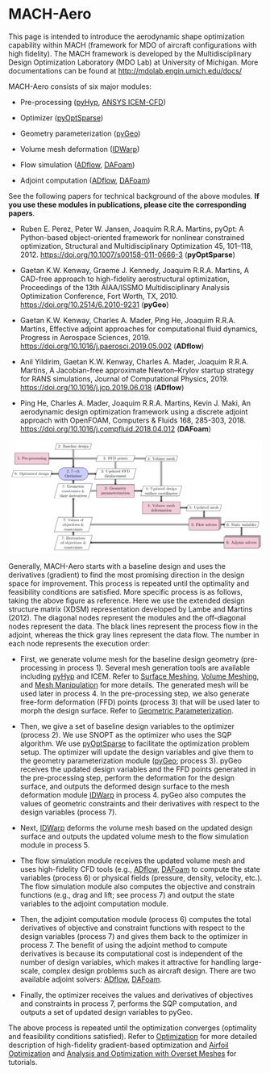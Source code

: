 MACH-Aero
=========

This page is intended to introduce the aerodynamic shape optimization capability within MACH (framework for MDO of aircraft configurations with high fidelity). The MACH framework is developed by the Multidisciplinary Design Optimization Laboratory (MDO Lab) at University of Michigan. More documentations can be found at http://mdolab.engin.umich.edu/docs/

MACH-Aero consists of six major modules:

- Pre-processing ([pyHyp](http://mdolab.engin.umich.edu/docs/packages/pyhyp/doc/index.html), [ANSYS ICEM-CFD](https://ansys.com>))

- Optimizer ([pyOptSparse](http://mdolab.engin.umich.edu/docs/packages/pyoptsparse/doc/index.html))

- Geometry parameterization ([pyGeo](http://mdolab.engin.umich.edu/docs/packages/pygeo/doc/index.html))

- Volume mesh deformation ([IDWarp](http://mdolab.engin.umich.edu/docs/packages/idwarp/doc/index.html))

- Flow simulation ([ADflow](http://mdolab.engin.umich.edu/docs/packages/adflow/doc/index.html), [DAFoam](https://dafoam.rtfd.io))

- Adjoint computation ([ADflow](http://mdolab.engin.umich.edu/docs/packages/adflow/doc/index.html), [DAFoam](https://dafoam.rtfd.io))

See the following papers for technical background of the above modules. **If you use these modules in publications, please cite the corresponding papers**.

- Ruben E. Perez, Peter W. Jansen, Joaquim R.R.A. Martins, pyOpt: A Python-based object-oriented framework for nonlinear constrained optimization, Structural and Multidisciplinary Optimization 45, 101–118, 2012. https://doi.org/10.1007/s00158-011-0666-3 (**pyOptSparse**)

- Gaetan K.W. Kenway, Graeme J. Kennedy, Joaquim R.R.A. Martins, A CAD-free approach to high-fidelity aerostructural optimization, Proceedings of the 13th AIAA/ISSMO Multidisciplinary Analysis Optimization Conference, Fort Worth, TX, 2010. https://doi.org/10.2514/6.2010-9231 (**pyGeo**)

- Gaetan K.W. Kenway, Charles A. Mader, Ping He, Joaquim R.R.A. Martins, Effective adjoint approaches for computational fluid dynamics, Progress in Aerospace Sciences, 2019. https://doi.org/10.1016/j.paerosci.2019.05.002 (**ADflow**)

- Anil Yildirim, Gaetan K.W. Kenway, Charles A. Mader, Joaquim R.R.A. Martins, A Jacobian-free approximate Newton–Krylov startup strategy for RANS simulations, Journal of Computational Physics, 2019. https://doi.org/10.1016/j.jcp.2019.06.018 (**ADflow**)

- Ping He, Charles A. Mader, Joaquim R.R.A. Martins, Kevin J. Maki, An aerodynamic design optimization framework using a discrete adjoint approach with OpenFOAM, Computers \& Fluids 168, 285-303, 2018. https://doi.org/10.1016/j.compfluid.2018.04.012 (**DAFoam**)

![MACH-Aero](MACH-Aero-Diagram.png)

Generally, MACH-Aero starts with a baseline design and uses the derivatives (gradient) to find the most promising direction in the design space for improvement.
This process is repeated until the optimality and feasibility conditions are satisfied.
More specific process is as follows, taking the above figure as reference.
Here we use the extended design structure matrix (XDSM) representation developed by Lambe and Martins (2012).
The diagonal nodes represent the modules and the off-diagonal nodes represent the data.
The black lines represent the process flow in the adjoint, whereas the thick gray lines represent the data flow.
The number in each node represents the execution order:

- First, we generate volume mesh for the baseline design geometry (pre-processing in process 1). Several mesh generation tools are available including [pyHyp](http://mdolab.engin.umich.edu/docs/packages/pyhyp/doc/index.html) and ICEM. Refer to [Surface Meshing](http://mdolab.engin.umich.edu/docs/packages/mach_aero_tutorials/doc/aero_icem.html), [Volume Meshing](http://mdolab.engin.umich.edu/docs/packages/mach_aero_tutorials/doc/aero_pyhyp.html), and [Mesh Manipulation](http://mdolab.engin.umich.edu/docs/packages/mach_aero_tutorials/doc/aero_cgnsutils.html) for more details. The generated mesh will be used later in process 4. In the pre-processing step, we also generate free-form deformation (FFD) points (process 3) that will be used later to morph the design surface. Refer to [Geometric Parameterization](http://mdolab.engin.umich.edu/docs/packages/mach_aero_tutorials/doc/opt_ffd.html).

- Then, we give a set of baseline design variables to the optimizer (process 2). We use SNOPT as the optimizer who uses the SQP algorithm. We use [pyOptSparse]( http://mdolab.engin.umich.edu/docs/packages/pyoptsparse/doc/index.html) to facilitate the optimization problem setup. The optimizer will update the design variables and give them to the geometry parameterization module ([pyGeo](http://mdolab.engin.umich.edu/docs/packages/pygeo/doc/index.html); process 3). pyGeo receives the updated design variables and the FFD points generated in the pre-processing step, perform the deformation for the design surface, and outputs the deformed design surface to the mesh deformation module [IDWarp](http://mdolab.engin.umich.edu/docs/packages/idwarp/doc/index.html) in process 4. pyGeo also computes the values of geometric constraints and their derivatives with respect to the design variables (process 7).

- Next, [IDWarp](http://mdolab.engin.umich.edu/docs/packages/idwarp/doc/index.html) deforms the volume mesh based on the updated design surface and outputs the updated volume mesh to the flow simulation module in process 5.

- The flow simulation module receives the updated volume mesh and uses high-fidelity CFD tools (e.g., [ADflow](http://mdolab.engin.umich.edu/docs/packages/adflow/doc/index.html), [DAFoam](https://dafoam.rtfd.io) to compute the state variables (process 6) or physical fields (pressure, density, velocity, etc.). The flow simulation module also computes the objective and constrain functions (e.g., drag and lift; see process 7) and output the state variables to the adjoint computation module.

- Then, the adjoint computation module (process 6) computes the total derivatives of objective and constraint functions with respect to the design variables (process 7) and gives them back to the optimizer in process 7. The benefit of using the adjoint method to compute derivatives is because its computational cost is independent of the number of design variables, which makes it attractive for handling large-scale, complex design problems such as aircraft design. There are two available adjoint solvers: [ADflow](http://mdolab.engin.umich.edu/docs/packages/adflow/doc/index.html), [DAFoam](https://dafoam.rtfd.io).

- Finally, the optimizer receives the values and derivatives of objectives and constraints in process 7, performs the SQP computation, and outputs a set of updated design variables to pyGeo.

The above process is repeated until the optimization converges (optimality and feasibility conditions satisfied).
Refer to [Optimization](http://mdolab.engin.umich.edu/docs/packages/mach_aero_tutorials/doc/opt_overview.html) for more detailed description of high-fidelity gradient-based optimization and [Airfoil Optimization](http://mdolab.engin.umich.edu/docs/packages/mach_aero_tutorials/doc/airfoilopt_overview.html) and [Analysis and Optimization with Overset Meshes](http://mdolab.engin.umich.edu/docs/packages/mach_aero_tutorials/doc/overset_overview.html) for tutorials.
